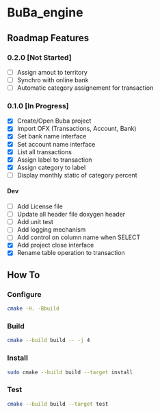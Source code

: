# BuBa_engine

## Roadmap Features 
### 0.2.0 [Not Started]
- [ ] Assign amout to territory
- [ ] Synchro with online bank
- [ ] Automatic category assignement for transaction

### 0.1.0 [In Progress]
- [x] Create/Open Buba project
- [x] Import OFX (Transactions, Account, Bank)
- [x] Set bank name interface
- [x] Set account name interface
- [x] List all transactions
- [x] Assign label to transaction
- [x] Assign category to label
- [ ] Display monthly static of category percent

#### Dev
- [ ] Add License file
- [ ] Update all header file doxygen header
- [ ] Add unit test
- [ ] Add logging mechanism
- [ ] Add control on column name when SELECT
- [x] Add project close interface
- [x] Rename table operation to transaction

## How To
### Configure
```sh
cmake -H. -Bbuild
```

### Build
```sh
cmake --build build -- -j 4
```

### Install
```sh
sudo cmake --build build --target install
```

### Test
```sh
cmake --build build --target test
```
